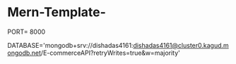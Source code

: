 # Mern-Template-

PORT= 8000

DATABASE='mongodb+srv://dishadas4161:dishadas4161@cluster0.kagud.mongodb.net/E-commerceAPI?retryWrites=true&w=majority'
